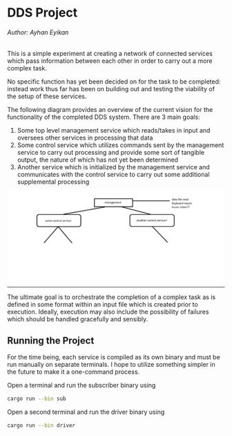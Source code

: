 # DDS Project
###### Author: Ayhan Eyikan

This is a simple experiment at creating a network of connected services which
pass information between each other in order to carry out a more complex task.

No specific function has yet been decided on for the task to be completed:
instead work thus far has been on building out and testing the viability of the
setup of these services.

The following diagram provides an overview of the current vision for the
functionality of the completed DDS system. There are 3 main goals:

1. Some top level management service which reads/takes in input and oversees
other services in processing that data
2. Some control service which utilizes commands sent by the management service
to carry out processing and provide some sort of tangible output, the nature of
which has not yet been determined
3. Another service which is initialized by the management service and
communicates with the control service to carry out some additional supplemental
processing

<img src="./systems-diagram.png">

---

The ultimate goal is to orchestrate the completion of a complex task as is
defined in some format within an input file which is created prior to execution.
Ideally, execution may also include the possibility of failures which should be
handled gracefully and sensibly.

## Running the Project

For the time being, each service is compiled as its own binary and must be run
manually on separate terminals. I hope to utilize something simpler in the
future to make it a one-command process.

Open a terminal and run the subscriber binary using
```bash
cargo run --bin sub
```

Open a second terminal and run the driver binary using
```bash
cargo run --bin driver
```